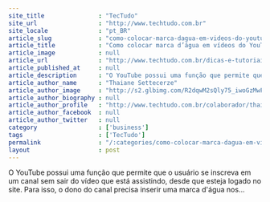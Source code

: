 ```yaml
---
site_title               : "TecTudo"
site_url                 : "http://www.techtudo.com.br"
site_locale              : "pt_BR"
article_slug             : "como-colocar-marca-dagua-em-videos-do-youtube"
article_title            : "Como colocar marca d’água em vídeos do YouTube"
article_image            : null
article_url              : "http://www.techtudo.com.br/dicas-e-tutoriais/noticia/2015/09/como-colocar-marca-dagua-em-videos-do-youtube.html"
article_published_at     : null
article_description      : "O YouTube possui uma função que permite que o usuário se inscreva em um canal sem sair do vídeo que está assistindo, desde que esteja logado no site. Para isso, o dono do canal precisa inserir uma marca d'água nos..."
article_author_name      : "Thaiane Settecerze"
article_author_image     : "http://s2.glbimg.com/R2dqwM2sQly75_iwoGzMwFJu9RQ=/30x30/s2.glbimg.com/EK9ioxIWznveXJ0HgBxYheMZyws=/0x0:540x540/140x140/s.glbimg.com/po/tt2/f/original/2015/09/08/11825076_852154521535144_7916480340408702883_n.jpg"
article_author_biography : null
article_author_profile   : "http://www.techtudo.com.br/colaborador/thaiane-settecerze.html"
article_author_facebook  : null
article_author_twitter   : null
category                 : ['business']
tags                     : ['TecTudo']
permalink                : "/:categories/como-colocar-marca-dagua-em-videos-do-youtube/"
layout                   : post
---
```


O YouTube possui uma função que permite que o usuário se inscreva em um canal sem sair do vídeo que está assistindo, desde que esteja logado no site. Para isso, o dono do canal precisa inserir uma marca d'água nos...
